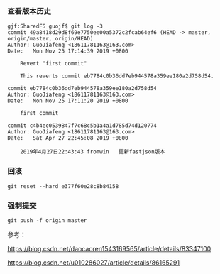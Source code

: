 ### 查看版本历史
~~~shell
gjf:SharedFS guojf$ git log -3
commit 49a8418d29d8f69e7750ee00a5372c2fcab64ef6 (HEAD -> master, origin/master, origin/HEAD)
Author: GuoJiafeng <18611781163@163.com>
Date:   Mon Nov 25 17:14:39 2019 +0800

    Revert "first commit"
    
    This reverts commit eb7784c0b36dd7eb944578a359ee180a2d758d54.

commit eb7784c0b36dd7eb944578a359ee180a2d758d54
Author: GuoJiafeng <18611781163@163.com>
Date:   Mon Nov 25 17:11:20 2019 +0800

    first commit

commit c4b4ec0539847f7c68c5b1a4a1d785d74d120774
Author: GuoJiafeng <18611781163@163.com>
Date:   Sat Apr 27 22:45:08 2019 +0800

    2019年4月27日22:43:43 fromwin   更新fastjson版本

~~~

### 回滚

~~~shell
git reset --hard e377f60e28c8b84158
~~~



### 强制提交

~~~shell
git push -f origin master
~~~





参考：

https://blog.csdn.net/daocaoren1543169565/article/details/83347100

https://blog.csdn.net/u010286027/article/details/86165291